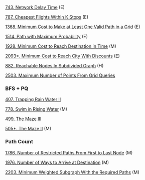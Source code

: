 
[743. Network Delay Time](https://github.com/tatadyj/leetcode/tree/main/743.network-delay-time) (E)

[787. Cheapest Flights Within K Stops](https://github.com/tatadyj/leetcode/tree/main/787.cheapest-flights-within-k-stops) (E)

[1368. Minimum Cost to Make at Least One Valid Path in a Grid](https://github.com/tatadyj/leetcode/tree/main/1368.minimum-cost-to-make-at-least-one-valid-path-in-a-grid) (E)

[1514. Path with Maximum Probability](https://github.com/tatadyj/leetcode/tree/main/1514.path-with-maximum-probability) (E)

[1928. Minimum Cost to Reach Destination in Time](https://github.com/tatadyj/leetcode/tree/main/1928.minimum-cost-to-reach-destination-in-time) (M)

[2093*. Minimum Cost to Reach City With Discounts](https://github.com/tatadyj/leetcode/tree/main/2093.minimum-cost-to-reach-city-with-discounts) (E)

[882. Reachable Nodes In Subdivided Graph](https://github.com/tatadyj/leetcode/tree/main/882.reachable-nodes-in-subdivided-graph) (H)




[2503. Maximum Number of Points From Grid Queries]()

### BFS + PQ

[407. Trapping Rain Water II]()

[778. Swim in Rising Water](https://github.com/tatadyj/leetcode/tree/main/778.swim-in-rising-water) (M)




[499. The Maze III]()

[505*. The Maze II](https://github.com/tatadyj/leetcode/tree/main/505.the-maze-ii) (M)




### Path Count

[1786. Number of Restricted Paths From First to Last Node](https://github.com/tatadyj/leetcode/tree/main/1786.number-of-restricted-paths-from-first-to-last-node) (M)

[1976. Number of Ways to Arrive at Destination](https://github.com/tatadyj/leetcode/tree/main/1976.number-of-ways-to-arrive-at-destination) (M)

[2203. Minimum Weighted Subgraph With the Required Paths](https://github.com/tatadyj/leetcode/tree/main/2203.minimum-weighted-subgraph-with-the-required-paths) (M)

